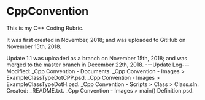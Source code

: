 # CppConvention
This is my C++ Coding Rubric.

It was first created in November, 2018; and was uploaded to GitHub on November 15th, 2018.

Update 1.1 was uploaded as a branch on November 15th, 2018; and was merged to the master branch in December 22th, 2018.
---Update Log---
Modified:
_Cpp Convention - Documents.
_Cpp Convention - Images > ExampleClassTypeDotCPP.psd.
_Cpp Convention - Images > ExampleClassTypeDotH.psd.
_Cpp Convention - Scripts > Class > Class.sln.
Created:
_README.txt.
_Cpp Convention - Images > main() Definition.psd.

